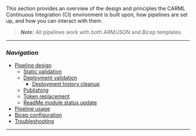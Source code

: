This section provides an overview of the design and principles the CARML Continuous Integration (CI) environment is built upon, how pipelines are set up, and how you can interact with them.

> **_Note:_** All pipelines work with both _ARM/JSON_ and _Bicep_ templates.

---

### _Navigation_

- [Pipeline design](./The%20CI%20environment%20-%20Pipeline%20design)
  - [Static validation](./The%20CI%20environment%20-%20Static%20validation)
  - [Deployment validation](./The%20CI%20environment%20-%20Deployment%20validation)
    - [Deployment history cleanup](./The%20CI%20environment%20-%20Deployment%20history%20cleanup)
  - [Publishing](./The%20CI%20environment%20-%20Publishing)
  - [Token replacement](./The%20CI%20environment%20-%20Token%20replacement)
  - [ReadMe module status update](./The%20CI%20environment%20-%20ReadMe%20status%20table%20update)
- [Pipeline usage](./The%20CI%20environment%20-%20Pipeline%20usage)
- [Bicep configuration](./The%20CI%20environment%20-%20Bicep%20configuration)
- [Troubleshooting](./The%20CI%20environment%20-%20Troubleshooting)

---

